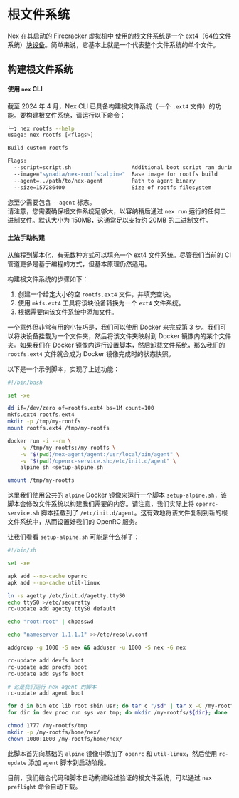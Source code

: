 # 根文件系统
Nex 在其启动的 Firecracker 虚拟机中 使用的根文件系统是一个 ext4（64位文件系统）[块设备](https://linux-kernel-labs.github.io/refs/heads/master/labs/block_device_drivers.html)。简单来说，它基本上就是一个代表整个文件系统的单个文件。

## 构建根文件系统
#### 使用 `nex` CLI
截至 2024 年 4 月，Nex CLI 已具备构建根文件系统（一个 `.ext4` 文件）的功能。要构建根文件系统，请运行以下命令：

```bash
└─❯ nex rootfs --help
usage: nex rootfs [<flags>]

Build custom rootfs

Flags:
  --script=script.sh                   Additional boot script ran during initialization
  --image="synadia/nex-rootfs:alpine"  Base image for rootfs build
  --agent=../path/to/nex-agent         Path to agent binary
  --size=157286400                     Size of rootfs filesystem
```

您至少需要包含 `--agent` 标志。  
请注意，您需要确保根文件系统足够大，以容纳稍后通过 `nex run` 运行的任何二进制文件。默认大小为 150MB，这通常足以支持约 20MB 的二进制文件。

#### 土法手动构建
从编程到脚本化，有无数种方式可以填充一个 ext4 文件系统。尽管我们当前的 CI 管道更多是基于编程的方式，但基本原理仍然适用。

构建根文件系统的步骤如下：

1. 创建一个给定大小的空 `rootfs.ext4` 文件，并填充空块。
2. 使用 `mkfs.ext4` 工具将该块设备转换为一个 `ext4` 文件系统。
3. 根据需要向该文件系统中添加文件。

一个意外但非常有用的小技巧是，我们可以使用 Docker 来完成第 3 步。我们可以将块设备挂载为一个文件夹，然后将该文件夹映射到 Docker 镜像内的某个文件夹。如果我们在 Docker 镜像内运行设置脚本，然后卸载文件系统，那么我们的 `rootfs.ext4` 文件就会成为 Docker 镜像完成时的状态快照。

以下是一个示例脚本，实现了上述功能：

```bash
#!/bin/bash

set -xe

dd if=/dev/zero of=rootfs.ext4 bs=1M count=100
mkfs.ext4 rootfs.ext4
mkdir -p /tmp/my-rootfs
mount rootfs.ext4 /tmp/my-rootfs

docker run -i --rm \
    -v /tmp/my-rootfs:/my-rootfs \
    -v "$(pwd)/nex-agent/agent:/usr/local/bin/agent" \
    -v "$(pwd)/openrc-service.sh:/etc/init.d/agent" \
    alpine sh <setup-alpine.sh

umount /tmp/my-rootfs
```

这里我们使用公共的 `alpine` Docker 镜像来运行一个脚本 `setup-alpine.sh`，该脚本会修改文件系统以构建我们需要的内容。请注意，我们实际上将 `openrc-service.sh` 脚本挂载到了 `/etc/init.d/agent`。这有效地将该文件复制到新的根文件系统中，从而设置好我们的 OpenRC 服务。

让我们看看 `setup-alpine.sh` 可能是什么样子：

```bash
#!/bin/sh

set -xe

apk add --no-cache openrc
apk add --no-cache util-linux

ln -s agetty /etc/init.d/agetty.ttyS0
echo ttyS0 >/etc/securetty
rc-update add agetty.ttyS0 default

echo "root:root" | chpasswd

echo "nameserver 1.1.1.1" >>/etc/resolv.conf

addgroup -g 1000 -S nex && adduser -u 1000 -S nex -G nex

rc-update add devfs boot
rc-update add procfs boot
rc-update add sysfs boot

# 这是我们运行 nex-agent 的脚本
rc-update add agent boot

for d in bin etc lib root sbin usr; do tar c "/$d" | tar x -C /my-rootfs; done
for dir in dev proc run sys var tmp; do mkdir /my-rootfs/${dir}; done

chmod 1777 /my-rootfs/tmp
mkdir -p /my-rootfs/home/nex/
chown 1000:1000 /my-rootfs/home/nex/
```

此脚本首先向基础的 `alpine` 镜像中添加了 `openrc` 和 `util-linux`，然后使用 `rc-update` 添加 `agent` 脚本到启动阶段。

目前，我们结合代码和脚本自动构建经过验证的根文件系统，可以通过 `nex preflight` 命令自动下载。